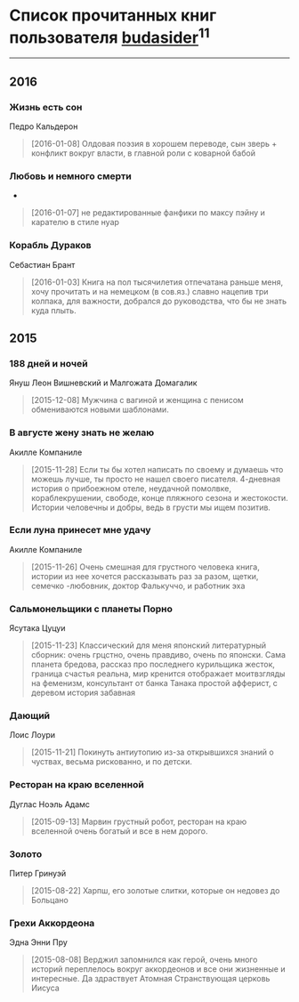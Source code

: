 # Список прочитанных книг пользователя [budasider](http://twitter.com/budasider)<sup>11</sup>
---

## 2016

### Жизнь есть сон
Педро Кальдерон
> [2016-01-08] Олдовая поэзия в хорошем переводе, сын зверь + конфликт вокруг власти, в главной роли с коварной бабой


### Любовь и немного смерти
-
> [2016-01-07] не редактированные фанфики по максу пэйну и карателю в стиле нуар


### Корабль Дураков
Себастиан Брант
> [2016-01-03] Книга на пол тысячилетия отпечатана раньше меня, хочу прочитать и на немецком (в сов.яз.) славно нацепив три колпака, для важности, добрался до руководства, что бы не знать куда плыть.



## 2015

### 188 дней и ночей
Януш Леон Вишневский  и Малгожата Домагалик
> [2015-12-08] Мужчина с вагиной и женщина с пенисом обмениваются новыми шаблонами.


### В августе жену знать не желаю
Акилле Компаниле
> [2015-11-28] Если ты бы хотел написать по своему и думаешь что можешь лучше, ты просто не нашел своего писателя. 4-дневная история о прибоежном отеле, неудачной помолвке, кораблекрушении, свободе, конце пляжного сезона и жестокости. Истории человечны и добры, ведь в грусти мы ищем позитив.


### Если луна принесет мне удачу
Акилле Компаниле
> [2015-11-26] Очень смешная для грустного человека книга, истории из нее хочется рассказывать раз за разом, щетки, семечко -любовник, доктор Фалькуччо, и работник эха


### Сальмонельщики с планеты Порно
Ясутака Цуцуи
> [2015-11-23] Классический для меня японский литературный сборник: очень грцстно, очень правдиво, очень по японски. Сама планета бредова, рассказ про последнего курильщика жесток, граница счастья реальна, мир кренится отображает моитвзгляды на феменизм, консультант от банка Танака простой афферист, с деревом история забавная


### Дающий
Лоис Лоури
> [2015-11-21] Покинуть антиутопию из-за открывшихся знаний о чуствах, весьма рискованно, и по детски.


### Ресторан на краю вселенной
Дуглас Ноэль Адамс
> [2015-09-13] Марвин грустный робот, ресторан на краю вселенной очень богатый и все в нем дорого.


### Золото
Питер Гринуэй
> [2015-08-22] Харпш, его золотые слитки, которые он недовез до Больцано


### Грехи Аккордеона
Эдна Энни Пру
> [2015-08-08] Верджил запомнился как герой, очень много историй переплелось вокруг аккордеонов и все они жизненные и интересные. Да здраствует Атомная Странствующая церковь Иисуса



